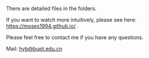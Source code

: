 

There are detailed files in the folders.


If you want to watch more intuitively, please see here: https://moses1994.github.io/ .


Please feel free to contact me if you have any questions.

Mail: hyb@bupt.edu.cn
